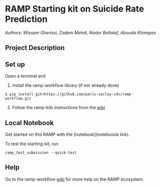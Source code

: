 # RAMP Starting kit on Suicide Rate Prediction
*Authors: Wissam Gherissi, Zadem Mehdi, Nader Beltaief, Abouda Khmayes*

## Project Description 

## Set up

Open a terminal and
1. install the ramp-workflow library (if not already done)
  ```
  $ pip install git+https://github.com/paris-saclay-cds/ramp-workflow.git
  ```
2. Follow the ramp-kits instructions from the [wiki](https://github.com/paris-saclay-cds/ramp-workflow/wiki/Getting-started-with-a-ramp-kit)

## Local Notebook
Get started on this RAMP with the [notebook](noteboook link).

To test the starting-kit, run
  ```
  ramp_test_submission --quick-test
  ```
## Help

Go to the ramp-workflow [wiki](https://github.com/paris-saclay-cds/ramp-workflow/wiki/Getting-started-with-a-ramp-kit) for more help on the RAMP ecosystem.

